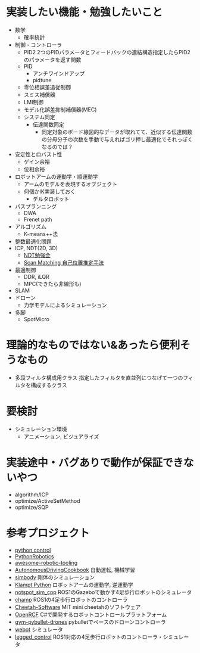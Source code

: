 # 実装したい機能・勉強したいこと
- 数学
    - 確率統計
- 制御・コントローラ
    - PID2
        2つのPIDパラメータとフィードバックの連結構造指定したらPID2のパラメータを返す関数
    - PID
        - アンチワインドアップ
        - pidtune
    - 零位相誤差追従制御
    - スミス補償器
    - LMI制御
    - モデル化誤差抑制補償器(MEC)
    - システム同定
        - 伝達関数同定
            - 同定対象のボード線図的なデータが取れてて、近似する伝達関数の分母分子の次数を手動で与えればゴリ押し最適化でそれっぽくなるのでは？
- 安定性とロバスト性
    - ゲイン余裕
    - 位相余裕
- ロボットアームの運動学・順運動学
    - アームのモデルを表現するオブジェクト
    - 何個かIK実装しておく
        - デルタロボット
- パスプランニング
    - DWA
    - Frenet path
- アルゴリズム
    - K-means++法
- 整数最適化問題
- ICP, NDT(2D, 3D)
    - [NDT勉強会](https://docs.google.com/presentation/d/1rWhCQtZv4YSWdedoJWPAF3Q4umwaA8yuDADyWIhrM20/edit?usp=sharing)
    - [Scan Matching 自己位置推定手法](chrome-extension://oemmndcbldboiebfnladdacbdfmadadm/https://web.wakayama-u.ac.jp/~nakajima/SelfDrivingSystem/assets/pdf/method_pmv_03.pdf)
- 最適制御
    - DDR, iLQR
    - MPC(できたら非線形も)
- SLAM
- ドローン
    - 力学モデルによるシミュレーション
- 多脚
    - SpotMicro

# 理論的なものではない&あったら便利そうなもの
- 多段フィルタ構成用クラス
    指定したフィルタを直並列につなげて一つのフィルタを構成するクラス

# 要検討
- シミュレーション環境
    - アニメーション, ビジュアライズ

# 実装途中・バグありで動作が保証できないやつ
- algorithm/ICP
- optimize/ActiveSetMethod
- optimize/SQP

# 参考プロジェクト
- [python control](https://github.com/python-control/python-control)
- [PythonRobotics](https://github.com/AtsushiSakai/PythonRobotics)
- [awesome-robotic-tooling](https://github.com/protontypes/awesome-robotic-tooling)
- [AutonomousDrivingCookbook](https://github.com/microsoft/AutonomousDrivingCookbook) 自動運転, 機械学習
- [simbody](https://github.com/simbody/simbody) 剛体のシミュレーション
- [Klampt Python](http://motion.cs.illinois.edu/software/klampt/latest/pyklampt_docs/index.html) ロボットアームの運動学, 逆運動学
- [notspot_sim_cpp](https://github.com/lnotspotl/notspot_sim_cpp) ROS1のGazeboで動かす4足歩行ロボットのシミュレータ
- [champ](https://github.com/chvmp/champ) ROS1の4足歩行ロボットのコントローラ
- [Cheetah-Software](https://github.com/mit-biomimetics/Cheetah-Software) MIT mini cheetahのソフトウェア
- [OpenRCF](https://booth.pm/ja/items/2754488) C#で開発するロボットコントロールプラットフォーム
- [gym-pybullet-drones](https://github.com/utiasDSL/gym-pybullet-drones) pybulletでベースのドローンコントローラ
- [webot](https://github.com/cyberbotics/webots_ros2) シミュレータ
- [legged_control](https://github.com/qiayuanliao/legged_control) ROS1対応の4足歩行ロボットのコントローラ・シミュレータ